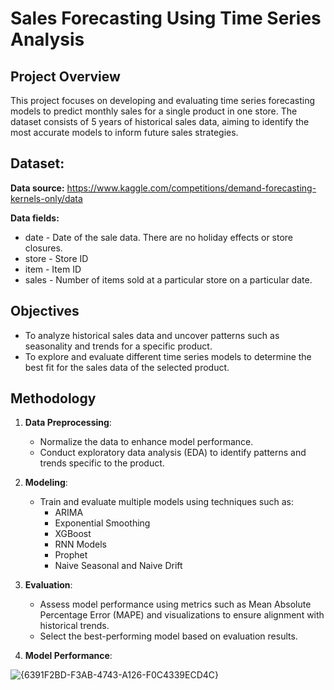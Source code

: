 # Sales Forecasting Using Time Series Analysis

## Project Overview

This project focuses on developing and evaluating time series forecasting models to predict monthly sales for a single product in one store. The dataset consists of 5 years of historical sales data, aiming to identify the most accurate models to inform future sales strategies.

## Dataset:

**Data source:**
https://www.kaggle.com/competitions/demand-forecasting-kernels-only/data

**Data fields:**
- date - Date of the sale data. There are no holiday effects or store closures.
- store - Store ID
- item - Item ID
- sales - Number of items sold at a particular store on a particular date.

## Objectives

- To analyze historical sales data and uncover patterns such as seasonality and trends for a specific product.
- To explore and evaluate different time series models to determine the best fit for the sales data of the selected product.

## Methodology

1. **Data Preprocessing**: 
   - Normalize the data to enhance model performance.
   - Conduct exploratory data analysis (EDA) to identify patterns and trends specific to the product.

2. **Modeling**:
   - Train and evaluate multiple models using techniques such as:
     - ARIMA
     - Exponential Smoothing
     - XGBoost
     - RNN Models
     - Prophet
     - Naive Seasonal and Naive Drift

3. **Evaluation**:
   - Assess model performance using metrics such as Mean Absolute Percentage Error (MAPE) and visualizations to ensure alignment with historical trends.
   - Select the best-performing model based on evaluation results.


4. **Model Performance**:


![{6391F2BD-F3AB-4743-A126-F0C4339ECD4C}](https://github.com/user-attachments/assets/75e622e1-8ce8-4fb7-ae60-9a351f4a685e)

